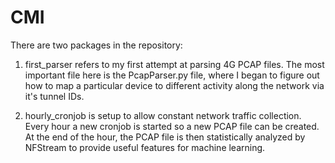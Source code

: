 # CMI
There are two packages in the repository:

1) first_parser refers to my first attempt at parsing 4G PCAP files. The most important file here is the PcapParser.py
file, where I began to figure out how to map a particular device to different activity along the network via it's tunnel IDs.

2) hourly_cronjob is setup to allow constant network traffic collection. Every hour a new cronjob is started so a new PCAP 
file can be created. At the end of the hour, the PCAP file is then statistically analyzed by NFStream to provide useful
features for machine learning.
